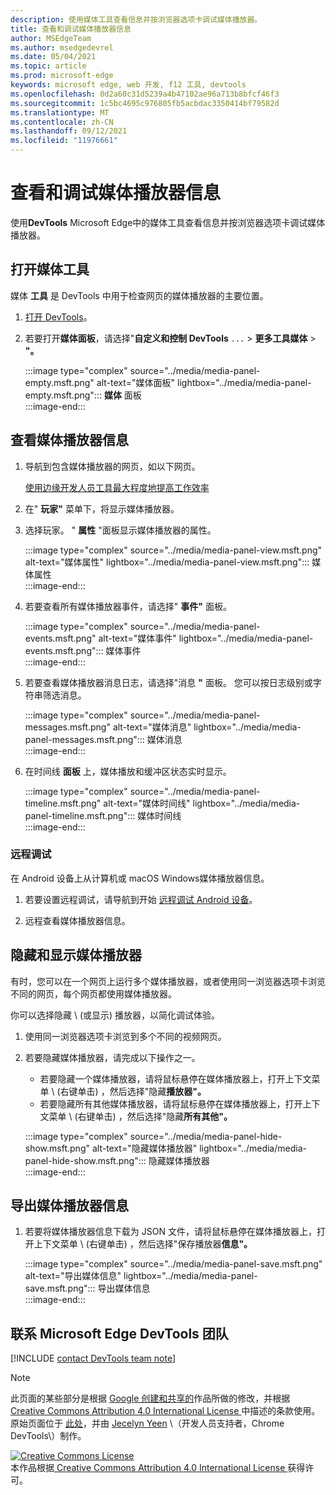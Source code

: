 ```yaml
---
description: 使用媒体工具查看信息并按浏览器选项卡调试媒体播放器。
title: 查看和调试媒体播放器信息
author: MSEdgeTeam
ms.author: msedgedevrel
ms.date: 05/04/2021
ms.topic: article
ms.prod: microsoft-edge
keywords: microsoft edge, web 开发, f12 工具, devtools
ms.openlocfilehash: 0d2a60c31d5239a4b47102ae96a713b8bfcf46f3
ms.sourcegitcommit: 1c5bc4695c976805fb5acbdac3350414bf79582d
ms.translationtype: MT
ms.contentlocale: zh-CN
ms.lasthandoff: 09/12/2021
ms.locfileid: "11976661"
---
```

<!-- Copyright Jecelyn Yeen

   Licensed under the Apache License, Version 2.0 (the "License");
   you may not use this file except in compliance with the License.
   You may obtain a copy of the License at

       https://www.apache.org/licenses/LICENSE-2.0

   Unless required by applicable law or agreed to in writing, software
   distributed under the License is distributed on an "AS IS" BASIS,
   WITHOUT WARRANTIES OR CONDITIONS OF ANY KIND, either express or implied.
   See the License for the specific language governing permissions and
   limitations under the License.  -->  
# <a name="view-and-debug-media-players-information"></a>查看和调试媒体播放器信息  

使用**DevTools** Microsoft Edge中的媒体工具查看信息并按浏览器选项卡调试媒体播放器。  

## <a name="open-the-media-tool"></a>打开媒体工具  

媒体 **工具** 是 DevTools 中用于检查网页的媒体播放器的主要位置。

1.  [打开 DevTools][DevtoolsGuideChromiumOpen]。  
1.  若要打开**媒体面板**，请选择"**自定义和控制 DevTools** `...`  >  **更多工具媒体**  >  **"。**  
    
    :::image type="complex" source="../media/media-panel-empty.msft.png" alt-text="媒体面板" lightbox="../media/media-panel-empty.msft.png":::
       **媒体** 面板  
    :::image-end:::  
    
## <a name="view-media-players-information"></a>查看媒体播放器信息  

1.  导航到包含媒体播放器的网页，如以下网页。  
    
    [使用边缘开发人员工具最大程度地提高工作效率][BingVideosSearchViewDetailMidE0BA14EC0E0D18C06C8DE0BA14EC0E0D18C06C8]  
    
1.  在" **玩家"** 菜单下，将显示媒体播放器。  
1.  选择玩家。  " **属性** "面板显示媒体播放器的属性。  
    
    :::image type="complex" source="../media/media-panel-view.msft.png" alt-text="媒体属性" lightbox="../media/media-panel-view.msft.png":::
       媒体属性  
    :::image-end:::  
    
1.  若要查看所有媒体播放器事件，请选择" **事件"** 面板。  
    
    :::image type="complex" source="../media/media-panel-events.msft.png" alt-text="媒体事件" lightbox="../media/media-panel-events.msft.png":::
       媒体事件  
    :::image-end:::  
    
1.  若要查看媒体播放器消息日志，请选择"消息 **"** 面板。  您可以按日志级别或字符串筛选消息。  
    
    :::image type="complex" source="../media/media-panel-messages.msft.png" alt-text="媒体消息" lightbox="../media/media-panel-messages.msft.png":::
       媒体消息  
    :::image-end:::  
    
1.  在时间线 **面板** 上，媒体播放和缓冲区状态实时显示。  
    
    :::image type="complex" source="../media/media-panel-timeline.msft.png" alt-text="媒体时间线" lightbox="../media/media-panel-timeline.msft.png":::
       媒体时间线  
    :::image-end:::  
    
### <a name="remote-debugging"></a>远程调试  

在 Android 设备上从计算机或 macOS Windows媒体播放器信息。  

1.  若要设置远程调试，请导航到开始 [远程调试 Android 设备][DevtoolsGuideChromiumRemoteDebuggingIndex]。  
1.  远程查看媒体播放器信息。  
    
    <!-- TODO: recreate image using an Android device -->  
    <!--  
    :::image type="complex" source="../media/media-panel-remote-debug.msft.png" alt-text="Remote debugging" lightbox="../media/media-panel-remote-debug.msft.png":::
       Remote debugging  
    :::image-end:::  
    -->  
    
## <a name="hide-and-show-media-players"></a>隐藏和显示媒体播放器  

有时，您可以在一个网页上运行多个媒体播放器，或者使用同一浏览器选项卡浏览不同的网页，每个网页都使用媒体播放器。

你可以选择隐藏 \ (或显示\) 播放器，以简化调试体验。  

1.  使用同一浏览器选项卡浏览到多个不同的视频网页。  
1.  若要隐藏媒体播放器，请完成以下操作之一。  
    *   若要隐藏一个媒体播放器，请将鼠标悬停在媒体播放器上，打开上下文菜单 \ (右键单击\) ，然后选择"隐藏**播放器"。**  
    *   若要隐藏所有其他媒体播放器，请将鼠标悬停在媒体播放器上，打开上下文菜单 \ (右键单击\) ，然后选择"隐藏**所有其他"。**  
    
    :::image type="complex" source="../media/media-panel-hide-show.msft.png" alt-text="隐藏媒体播放器" lightbox="../media/media-panel-hide-show.msft.png":::
       隐藏媒体播放器  
    :::image-end:::  
    
## <a name="export-media-player-information"></a>导出媒体播放器信息  

1.  若要将媒体播放器信息下载为 JSON 文件，请将鼠标悬停在媒体播放器上，打开上下文菜单 \ (右键单击\) ，然后选择"保存播放器**信息"。**  
    
    :::image type="complex" source="../media/media-panel-save.msft.png" alt-text="导出媒体信息" lightbox="../media/media-panel-save.msft.png":::
       导出媒体信息  
    :::image-end:::  
    
## <a name="getting-in-touch-with-the-microsoft-edge-devtools-team"></a>联系 Microsoft Edge DevTools 团队  

[!INCLUDE [contact DevTools team note](../includes/contact-devtools-team-note.md)]  

<!-- links -->  

[DevtoolsGuideChromiumOpen]: ../open/index.md "打开 Microsoft Edge (Chromium) DevTools |Microsoft Docs"  

[DevtoolsGuideChromiumRemoteDebuggingIndex]: ../remote-debugging/index.md "Android 设备远程调试入门 | Microsoft Docs"  

[BingVideosSearchViewDetailMidE0BA14EC0E0D18C06C8DE0BA14EC0E0D18C06C8]: https://www.bing.com/videos/search?view=detail&mid=DE0BA14EC0E0D18C06C8DE0BA14EC0E0D18C06C8 "使用边缘开发人员工具最大程度地|必应视频"  

> [!NOTE]
> 此页面的某些部分是根据 [Google 创建和共享的][GoogleSitePolicies]作品所做的修改，并根据[ Creative Commons Attribution 4.0 International License ][CCA4IL]中描述的条款使用。  
> 原始页面位于 [此处](https://developers.google.com/web/tools/chrome-devtools/media-panel/index)，并由 [Jecelyn Yeen][JecelynYeen] \（开发人员支持者，Chrome DevTools\）制作。  

[![Creative Commons License][CCby4Image]][CCA4IL]  
本作品根据[ Creative Commons Attribution 4.0 International License ][CCA4IL]获得许可。  

[CCA4IL]: https://creativecommons.org/licenses/by/4.0  
[CCby4Image]: https://i.creativecommons.org/l/by/4.0/88x31.png  
[GoogleSitePolicies]: https://developers.google.com/terms/site-policies  
[JecelynYeen]: https://developers.google.com/web/resources/contributors#jecelyn-yeen  

